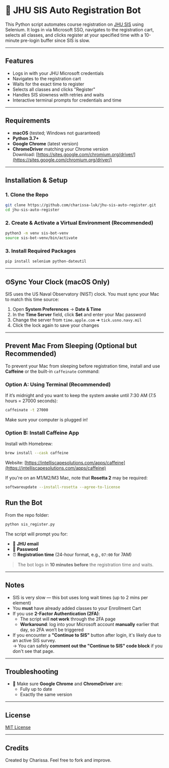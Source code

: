 # 💾 JHU SIS Auto Registration Bot

This Python script automates course registration on [JHU SIS](https://sis.jhu.edu/sswf/) using Selenium. It logs in via Microsoft SSO, navigates to the registration cart, selects all classes, and clicks register at your specified time with a 10-minute pre-login buffer since SIS is slow.

---

## Features
- Logs in with your JHU Microsoft credentials
- Navigates to the registration cart
- Waits for the exact time to register
- Selects all classes and clicks "Register"
- Handles SIS slowness with retries and waits
- Interactive terminal prompts for credentials and time

---

## Requirements

- **macOS** (tested; Windows not guaranteed)
- **Python 3.7+**
- **Google Chrome** (latest version)
- **ChromeDriver** matching your Chrome version  
  Download: [https://sites.google.com/chromium.org/driver/](https://sites.google.com/chromium.org/driver/)

---

## Installation & Setup

### 1. Clone the Repo
```bash
git clone https://github.com/charissa-luk/jhu-sis-auto-register.git
cd jhu-sis-auto-register
```

### 2. Create & Activate a Virtual Environment (Recommended)
```bash
python3 -m venv sis-bot-venv
source sis-bot-venv/bin/activate
```

### 3. Install Required Packages
```bash
pip install selenium python-dateutil
```

---

## ⏲Sync Your Clock (macOS Only)

SIS uses the US Naval Observatory (NIST) clock. You must sync your Mac to match this time source:

1. Open **System Preferences** → **Date & Time**
2. In the **Time Server** field, click **Set** and enter your Mac password
3. Change the server from `time.apple.com` ➜ `tick.usno.navy.mil`
4. Click the lock again to save your changes

---

## Prevent Mac From Sleeping (Optional but Recommended)

To prevent your Mac from sleeping before registration time, install and use **Caffeine** or the built-in `caffeinate` command:

### Option A: Using Terminal (Recommended)
If it’s midnight and you want to keep the system awake until 7:30 AM (7.5 hours = 27000 seconds):
```bash
caffeinate -t 27000
```
Make sure your computer is plugged in!

### Option B: Install Caffeine App
Install with Homebrew:
```bash
brew install --cask caffeine
```
Website: [https://intelliscapesolutions.com/apps/caffeine](https://intelliscapesolutions.com/apps/caffeine)

If you're on an M1/M2/M3 Mac, note that **Rosetta 2** may be required:
```bash
softwareupdate --install-rosetta --agree-to-license
```

## Run the Bot
From the repo folder:
```bash
python sis_register.py
```

The script will prompt you for:

- 📧 **JHU email**
- 🔑 **Password**
- ⏰ **Registration time** (24-hour format, e.g., `07:00` for 7AM)

> The bot logs in **10 minutes before** the registration time and waits.

---

## Notes

- SIS is very slow — this bot uses long wait times (up to 2 mins per element)
- You **must** have already added classes to your Enrollment Cart
- If you use **2-Factor Authentication (2FA)**:
  - The script will **not work** through the 2FA page
  - **Workaround**: log into your Microsoft account **manually** earlier that day, so 2FA won’t be triggered
 - If you encounter a **"Continue to SIS"** button after login, it's likely due to an active SIS survey.  
  → You can safely **comment out the "Continue to SIS" code block** if you don't see that page.

---

## Troubleshooting

- 🧳 Make sure **Google Chrome** and **ChromeDriver** are:
  - Fully up to date
  - Exactly the same version

---

## License

[MIT License](LICENSE)

---

## Credits

Created by Charissa. Feel free to fork and improve.
